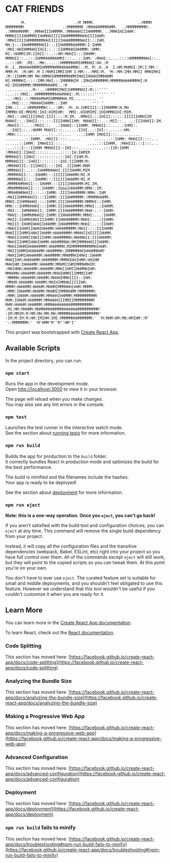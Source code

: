 # CAT FRIENDS

`		M.					   .:M
		MMMM.					.:MMMM
		MMMMMMMM			     .:MMMMMMM
		:MMHHHMMMMHMM.	.:MMMMMMMMM:.	   .:MMHHMHMM:
		 :MMHHIIIHMMMM.:MMHHHHIIIHHMMMM. .:MMHIHIIHHM:
		  MMMHIIIIHHMMMIIHHMHHIIIIIHHMMMMMMHHHIIIIHHM:
		  :MMHIIIIIHMMMMMMMHHIIIIIIHHHMMMMMHHII:::IHM.
		   MH:I:::IHHMMMMMHHII:::IIHHMMMHHHMMM:I:IHMM
		   :MHI:HHIHMMHHIIHII::.::IIHMMHHIHHMMM::HMM:
		    MI::HHMMIIM:IIHII::..::HM:MHHII:::IHHMM:
		    MMMHII::..:::IHMMHHHMHHMMI:::...::IHM:
		    :MHHI::....::::HMMMMMMHHI::.. ..:::HM:
		     :MI:.:MH:.....:HMMMMHHMIHMMHHI:HH.:M
		     M:.I..MHHHHHMMMIHMMMMHMMHHHHHMMH:.:M.
		     M:.H..H  I:HM:MHMHI:IM:I:MM::  MMM:M:
		     :M:HM:.M I:MHMIIMMIIHM I:MM::.:MMI:M.
		     'M::MM:IMH:MMII MMHIMHI :M::IIHMM:MM
		      MH:HMMHIHMMMMMMHMMIMHIIHHHHIMMHHMM
		       MI:MMMMHI:::::IMM:MHI:::IMMMMHIM
			:IMHIHMMMMMM:MMMMMHHHHMMMHI:M
			 HI:IMIHMMMM:MMMMMMHHHMI:.:M	  .....
	     ............M::..:HMMMMIMHIIHMMMMHII:M:::''''
		 ....:::MHI:.:HMMMMMMMMHHHMHHI::M:::::::''''''
		''   ...:MHI:.::MMHHHMHMIHMMMMHH.MI..........
		   ''  ...MHI::.::MHHHHIHHMM:::IHM           '''
		      '  IMH.::..::HMMHMMMH::..:HM:
			:M:.H.IHMIIII::IIMHMMM:H.MH
			 IMMMH:HI:MMIMI:IHI:HIMIHM:
		       .MMI:.HIHMIMI:IHIHMMHIHI:MIM.
		      .MHI:::HHIIIIIHHI:IIII::::M:IM.
		     .MMHII:::IHIII::::::IIIIIIHMHIIM
		     MHHHI::.:IHHII:::.:::IIIIHMHIIHM:
		    MHHHII::..::MII::.. ..:IIIHHHII:IM.
		   .MHHII::....:MHII::.  .:IHHHI::IIHMM.
		   MMHHII::.....:IHMI:. ..:IHII::..:HHMM
		   MHHII:::......:IIHI...:IHI::.....::HM:
		  :MMH:::........ ...::..::....  ...:IHMM
		  IMHIII:::..........	  .........::IHMM.
		  :MHIII::::......	    .......::IHMM:
		   MHHIII::::...	     ......::IHMM:
		   IMHHIII:::...	     .....::IIHMM,
		   :MHHIII:::I:::...	 ....:::I:::IIHMM
		    MMHHIII::IHI:::...........:::IIH:IHMM
		    :MMHHII:IIHHI::::::.....:::::IH:IHMIM
		     MMMHHII:IIHHI:::::::::::::IHI:IIHM:M.
		     MMMHHIII::IHHII:::::::::IHI:IIIHMM:M:
		     :MMHHHIII::IIIHHII::::IHI..IIIHHM:MHM
		     :MMMHHII:..:::IHHMMHHHHI:IIIIHHMM:MIM
		     .MMMMHHII::.:IHHMM:::IIIIIIHHHMM:MI.M
		   .MMMMHHII::.:IHHMM:::IIIIIIHHHMM:MI.M
		 .MMMMHHMHHII:::IHHMM:::IIIIIHHHHMM:MI.IM.
		.MMHMMMHHHII::::IHHMM::I&&&IHHHHMM:MMH::IM.
	       .MMHHMHMHHII:::.::IHMM::IIIIHHHMMMM:MMH::IHM
	       :MHIIIHMMHHHII:::IIHMM::IIIHHMMMMM::MMMMHHHMM.
	       MMHI:IIHMMHHHI::::IHMM:IIIIHHHMMMM:MMMHI::IHMM.
	       MMH:::IHMMHHHHI:::IHMM:IIIHHHHMMMM:MMHI:.:IHHMM.
	       :MHI:::IHMHMHHII::IHMM:IIIHHHMMMMM:MHH::.::IHHM:
	       'MHHI::IHMMHMHHII:IHMM:IIHHHHMMMM:MMHI:...:IHHMM.
		:MHII:IIHMHIHHIIIIHMM:IIHHHHMMMM:MHHI:...:IIHMM:
		'MHIII:IHHMIHHHIIHHHMM:IHHHMMMMM:MHHI:..::IIHHM:
		 :MHHIIIHHMIIHHHIHHHMM:HHHHMMMMM:MHII::::IIIHHMM
		  MHHIIIIHMMIHHHIIHHMM:HHHHMMMM:MMHHIIHIIIIIHHMM.
		  'MHHIIIHHMIIHHIIIHMM:HHHMMMMH:MHHMHII:IIIHHHMM:
		   'MHHIIIHMMIHHHIHHMM:HHHMMMHH:MMIMMMHHHIIIHHMM:
		    'MHHIIHHMIHHHHHMMM:HHHMMMH:MIMMMMMMMMMMHIHHM:
		     'MHIIIHMMIHHHHHMM:HHHMMMH:IMMMMMHHIHHHMMHHM'
		      :MHHIIHMIHHHHHMM:HHHMMMM:MMHMMHIHMHI:IHHHM
		       MHHIIHM:HHHHHMM:HHHMMMM:MMMHIHHIHMM:HHIHM
			MHHIHM:IHHHHMM:HHHHMM:MMHMIIHMIMMMHMHIM:
			:MHIHMH:HHHHMM:HHHHMM:MMHIIHMIIHHMMHIHM:
			 MMHHMH:HHHHMM:HHHHMM:MHHIHMMIIIMMMIIHM'
			 'MMMMH:HHHHMM:HHHMM:MHHHIMMHIIII::IHM:
			  :MMHM:HHHHMM:HHHMM:MHIHIMMHHIIIIIHM:
			   MMMM:HHHHMM:HHHHM:MHHMIMMMHHHIHHM:MMMM.
			   :MMM:IHHHMM:HHHMM:MHHMIIMMMHHMM:MMMMMMM:
			   :MMM:IHHHM:HHHHMM:MMHHHIHHMMM:MMMMMMMMMM
			    MHM:IHHHM:HHHMMM:MMHHHHIIIMMIIMMMMMMMMM
			    MHM:HHHHM:HHHMMM:HMMHHHHHHHHHMMMMMMMMM:
			 .MI:MM:MHHMM:MHMMHMHHMMMMHHHHHHHMMMMMMMMM'
			:IM:MMIM:M:MM:MH:MM:MH:MMMMMHHHHHMMMMMMMM'
			:IM:M:IM:M:HM:IMIHM:IMI:MMMMMHHHMMMMMM:'
			 'M:MHM:HM:MN:HMIHM::M'   '::MMMMMMM:'
			    'M'HMM'M''M''HM'I'`



This project was bootstrapped with [Create React App](https://github.com/facebook/create-react-app).

## Available Scripts

In the project directory, you can run:

### `npm start`

Runs the app in the development mode.\
Open [http://localhost:3000](http://localhost:3000) to view it in your browser.

The page will reload when you make changes.\
You may also see any lint errors in the console.

### `npm test`

Launches the test runner in the interactive watch mode.\
See the section about [running tests](https://facebook.github.io/create-react-app/docs/running-tests) for more information.

### `npm run build`

Builds the app for production to the `build` folder.\
It correctly bundles React in production mode and optimizes the build for the best performance.

The build is minified and the filenames include the hashes.\
Your app is ready to be deployed!

See the section about [deployment](https://facebook.github.io/create-react-app/docs/deployment) for more information.

### `npm run eject`

**Note: this is a one-way operation. Once you `eject`, you can't go back!**

If you aren't satisfied with the build tool and configuration choices, you can `eject` at any time. This command will remove the single build dependency from your project.

Instead, it will copy all the configuration files and the transitive dependencies (webpack, Babel, ESLint, etc) right into your project so you have full control over them. All of the commands except `eject` will still work, but they will point to the copied scripts so you can tweak them. At this point you're on your own.

You don't have to ever use `eject`. The curated feature set is suitable for small and middle deployments, and you shouldn't feel obligated to use this feature. However we understand that this tool wouldn't be useful if you couldn't customize it when you are ready for it.

## Learn More

You can learn more in the [Create React App documentation](https://facebook.github.io/create-react-app/docs/getting-started).

To learn React, check out the [React documentation](https://reactjs.org/).

### Code Splitting

This section has moved here: [https://facebook.github.io/create-react-app/docs/code-splitting](https://facebook.github.io/create-react-app/docs/code-splitting)

### Analyzing the Bundle Size

This section has moved here: [https://facebook.github.io/create-react-app/docs/analyzing-the-bundle-size](https://facebook.github.io/create-react-app/docs/analyzing-the-bundle-size)

### Making a Progressive Web App

This section has moved here: [https://facebook.github.io/create-react-app/docs/making-a-progressive-web-app](https://facebook.github.io/create-react-app/docs/making-a-progressive-web-app)

### Advanced Configuration

This section has moved here: [https://facebook.github.io/create-react-app/docs/advanced-configuration](https://facebook.github.io/create-react-app/docs/advanced-configuration)

### Deployment

This section has moved here: [https://facebook.github.io/create-react-app/docs/deployment](https://facebook.github.io/create-react-app/docs/deployment)

### `npm run build` fails to minify

This section has moved here: [https://facebook.github.io/create-react-app/docs/troubleshooting#npm-run-build-fails-to-minify](https://facebook.github.io/create-react-app/docs/troubleshooting#npm-run-build-fails-to-minify)
